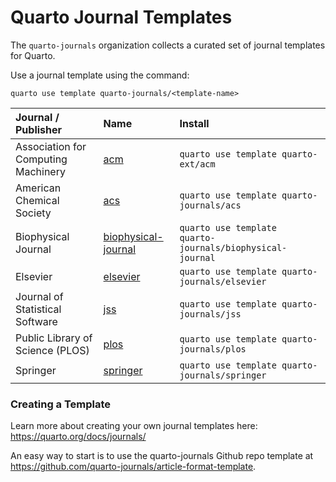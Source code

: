 # Quarto Journal Templates

The `quarto-journals` organization collects a curated set of journal templates for Quarto. 

Use a journal template using the command:

`quarto use template quarto-journals/<template-name>`


| Journal / Publisher                 | Name                                                                          | Install                                                    |
|:-----------------------------|:----------------------|:------------------|
| Association for Computing Machinery | [acm](https://github.com/quarto-journals/acm)                                 | `quarto use template quarto-ext/acm`                       |
| American Chemical Society           | [acs](https://github.com/quarto-journals/acs)                                 | `quarto use template quarto-journals/acs`                  |
| Biophysical Journal                 | [biophysical-journal](https://github.com/quarto-journals/biophysical-journal) | `quarto use template  quarto-journals/biophysical-journal` |
| Elsevier                            | [elsevier](https://github.com/quarto-journals/elsevier)                       | `quarto use template quarto-journals/elsevier`             |
| Journal of Statistical Software     | [jss](https://github.com/quarto-journals/jss)                                 | `quarto use template quarto-journals/jss`                  |
| Public Library of Science (PLOS)    | [plos](https://github.com/quarto-journals/plos)                               | `quarto use template quarto-journals/plos`                 |
| Springer                            | [springer](https://github.com/quarto-journals/springer)                       | `quarto use template quarto-journals/springer`             |

### Creating a Template

Learn more about creating your own journal templates here: <https://quarto.org/docs/journals/>

An easy way to start is to use the quarto-journals Github repo template at <https://github.com/quarto-journals/article-format-template>. 




